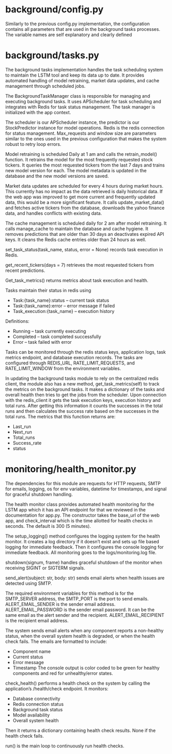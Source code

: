 # background/config.py

Similarly to the previous config.py implementation, the configuration contains all parameters that are used in the background tasks processes. The variable names are self explanatory and clearly defined


# background/tasks.py

The background tasks implementation handles the task scheduling system to maintain the LSTM tool and keep its data up to date. It provides automated handling of model retraining, market data updates, and cache management through scheduled jobs. 

The BackgroundTaskManager class is responsible for managing and executing background tasks. It uses APScheduler for task scheduling and integrates with Redis for task status management. The task manager is initialized with the app context. 

The scheduler is our APScheduler instance, the predictor is our StockPredictor instance for model operations. Redis is the redis connection for status management. Max_requests and window size are parameters similar to the ones used in the previous configuration that makes the system robust to retry loop errors. 

Model retraining is scheduled Daily at 1 am and calls the retrain_model() function. It retrains the model for the most frequently requested stock tickers. It queries the most requested tickers from the last 7 days and trains new model version for each. The model metadata is updated in the database and the new model versions are saved. 

Market data updates are scheduled for every 4 hours during market hours. This currently has no impact as the data retrieved is daily historical data. If the web app was improved to get more current and frequently updated data, this would be a more significant feature. It calls update_market_data() and fetches active tickers from the database, downloads the yahoo finance data, and handles conflicts with existing data. 

The cache management is scheduled daily for 2 am after model retraining. It calls manage_cache to maintain the database and cache hygiene. It removes predictions that are older than 30 days an deactivates expired API keys. It cleans the Redis cache entries older than 24 hours as well. 

set_task_status(task_name, status, error = None) records task execution in Redis. 

get_recent_tickers(days = 7) retrieves the most requested tickers from recent predictions. 

Get_task_metrics() returns metrics about task execution and health. 

Tasks maintain their status in redis using 
- Task:{task_name}:status – current task status
- Task:{task_name}:error – error message if failed
- Task_execution:{task_name} – execution history

Definitions:
- Running – task currently executing
- Completed – task completed successfully
- Error – task failed with error

Tasks can be monitored through the redis status keys, application logs, task metrics endpoint, and database execution records. 
The tasks are configured through REDIS_URL, RATE_LIMIT_REQUESTS, and RATE_LIMIT_WINDOW from the environment variables. 

In updating the background tasks module to rely on the centralized redis client, the module also has a new method, get_task_metrics(self) to track the metrics on the background tasks.  It makes a dictionary of the tasks and overall health then tries to get the jobs from the scheduler. Upon connection with the redis_client it gets the task execution keys, execution history and total runs. After getting this information it counts the successes in the total runs and then calculates the success rate based on the successes in the total runs. The metrics that this function returns are:
- Last_run
- Next_run
- Total_runs
- Success_rate
- status


# monitoring/health_monitor.py 

The dependencies for this module are requests for HTTP requests, SMTP for emails, logging, os for env variables, datetime for timestamps, and signal for graceful shutdown handling.

The health monitor class provides automated health monitoring for the LSTM app which it has an API endpoint for that we reviewed in the documentation for app.py. The constructor takes the base_url of the web app, and check_interval which is the time allotted for health checks in seconds. The default is 300 (5 minutes).

The setup_logging() method configures the logging system for the health monitor. It creates a log directory if it doesn’t exist and sets up file based logging for immediate feedback. Then it configures the console logging for immediate feedback. All monitoring goes to the logs/monitoring.log file. 

shutdown(signum, frame) handles graceful shutdown of the monitor when receiving SIGINT or SIGTERM signals. 

send_alert(subject: str, body: str) sends email alerts when health issues are detected using SMTP. 

The required environment variables for this method is for the SMTP_SERVER address, the SMTP_PORT is the port to send emails. ALERT_EMAIL_SENDER is the sender email address. ALERT_EMAIL_PASSWORD is the sender email password. It can be the same email as the alert sender and the recipient. ALERT_EMAIL_RECIPIENT is the recipient email address. 

The system sends email alerts when any component reports a non-healthy status, when the overall system health is degraded, or when the health check fails. The emails are formatted to include:
- Component name
- Current status
- Error message
- Timestamp
The console output is color coded to be green for healthy components and red for unhealthy/error states. 


check_health() performs a health check on the system by calling the application’s /health/check endpoint. It monitors:
- Database connectivity
- Redis connection status
- Background task status
- Model availability
- Overall system health

Then it returns a dictionary containing health check results. None if the health check fails. 

run() is the main loop to continuously run health checks. 
